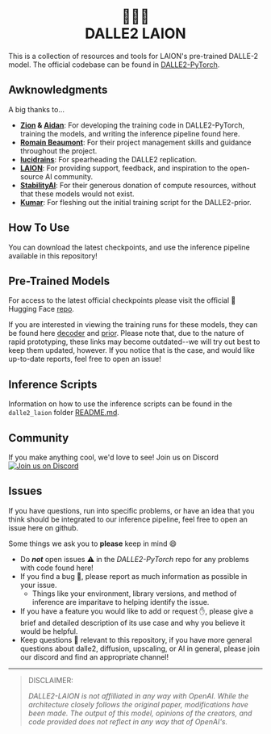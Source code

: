 <h1 align="center">🎨🤖🦁<br/>DALLE2 LAION<br/></h1>

This is a collection of resources and tools for LAION's pre-trained DALLE-2 model. The official codebase can be found in [DALLE2-PyTorch](https://github.com/lucidrains/DALLE2-pytorch).

## Awknowledgments
A big thanks to...
* **[Zion](https://twitter.com/nousr_) & [Aidan](https://github.com/veldrovive)**: For developing the training code in DALLE2-PyTorch, training the models, and writing the inference pipeline found here.
* **[Romain Beaumont](https://github.com/rom1504)**: For their project management skills and guidance throughout the project.
* **[lucidrains](https://github.com/lucidrains)**: For spearheading the DALLE2 replication.
* **[LAION](https://laion.ai/)**: For providing support, feedback, and inspiration to the open-source AI community.
* **[StabilityAI](https://stability.ai/)**: For their generous donation of compute resources, without that these models would not exist.
* **[Kumar](https://github.com/krish240574)**: For fleshing out the initial training script for the DALLE2-prior.

## How To Use
You can download the latest checkpoints, and use the inference pipeline available in this repository!

## Pre-Trained Models

For access to the latest official checkpoints please visit the official 🤗 Hugging Face [repo](https://huggingface.co/laion/DALLE2-PyTorch).

If you are interested in viewing the training runs for these models, they can be found here [decoder](https://wandb.ai/veldrovive/dalle2_train_decoder/runs/2yea5t0u) and [prior](https://wandb.ai/nousr_laion/dalle2_diffusion_prior). Please note that, due to the nature of rapid prototyping, these links may become outdated--we will try out best to keep them updated, however. If you notice that is the case, and would like up-to-date reports, feel free to open an issue!

## Inference Scripts
Information on how to use the inference scripts can be found in the `dalle2_laion` folder [README.md](dalle2_laion/README.md).

## Community
If you make anything cool, we'd love to see! Join us on Discord <a href="https://discord.gg/xBPBXfcFHd"><img alt="Join us on Discord" src="https://img.shields.io/discord/823813159592001537?color=5865F2&logo=discord&logoColor=white"></a>

## Issues
If you have questions, run into specific problems, or have an idea that you think should be integrated to our inference pipeline, feel free to open an issue here on github.

Some things we ask you to **please** keep in mind 😄
* Do _**not**_ open issues ⚠️ in the _DALLE2-PyTorch_ repo for any problems with code found here!
* If you find a bug 🐛, please report as much information as possible in your issue.
    * Things like your environment, library versions, and method of inference are imparitave to helping identify the issue.
* If you have a feature you would like to add or request ✋, please give a brief and detailed description of its use case and why you believe it would be helpful.
* Keep questions 🤔 relevant to this repository, if you have more general questions about dalle2, diffusion, upscaling, or AI in general, please join our discord and find an appropriate channel!
---

>DISCLAIMER:
>
>*DALLE2-LAION is not affilliated in any way with OpenAI. While the architecture closely follows the original paper, modifications have been made. The output of this model, opinions of the creators, and code provided does not reflect in any way that of OpenAI's.* 
